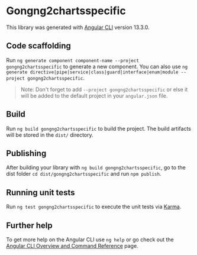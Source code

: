 # Gongng2chartsspecific

This library was generated with [Angular CLI](https://github.com/angular/angular-cli) version 13.3.0.

## Code scaffolding

Run `ng generate component component-name --project gongng2chartsspecific` to generate a new component. You can also use `ng generate directive|pipe|service|class|guard|interface|enum|module --project gongng2chartsspecific`.
> Note: Don't forget to add `--project gongng2chartsspecific` or else it will be added to the default project in your `angular.json` file. 

## Build

Run `ng build gongng2chartsspecific` to build the project. The build artifacts will be stored in the `dist/` directory.

## Publishing

After building your library with `ng build gongng2chartsspecific`, go to the dist folder `cd dist/gongng2chartsspecific` and run `npm publish`.

## Running unit tests

Run `ng test gongng2chartsspecific` to execute the unit tests via [Karma](https://karma-runner.github.io).

## Further help

To get more help on the Angular CLI use `ng help` or go check out the [Angular CLI Overview and Command Reference](https://angular.io/cli) page.
